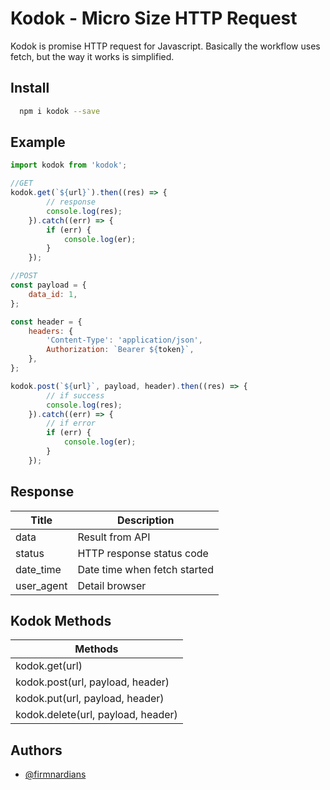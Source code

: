 # Kodok - Micro Size HTTP Request

Kodok is promise HTTP request for Javascript. Basically the workflow uses fetch, but the way it works is simplified.

## Install

```bash
  npm i kodok --save
```

## Example

```javascript
import kodok from 'kodok';

//GET
kodok.get(`${url}`).then((res) => {
		// response
		console.log(res);
	}).catch((err) => {
		if (err) {
			console.log(er);
		}
	});

//POST
const payload = {
	data_id: 1,
};

const header = {
	headers: {
		'Content-Type': 'application/json',
		Authorization: `Bearer ${token}`,
	},
};

kodok.post(`${url}`, payload, header).then((res) => {
		// if success
		console.log(res);
	}).catch((err) => {
		// if error
		if (err) {
			console.log(er);
		}
	});
```

## Response

| Title      | Description                  |
| ---------- | ---------------------------- |
| data       | Result from API              |
| status     | HTTP response status code    |
| date_time  | Date time when fetch started |
| user_agent | Detail browser               |

## Kodok Methods

| Methods                            | 
| ---------------------------------- | 
| kodok.get(url)                     | 
| kodok.post(url, payload, header)   | 
| kodok.put(url, payload, header)  	 | 
| kodok.delete(url, payload, header) | 

## Authors

-   [@firmnardians](https://github.com/firmnardians)
